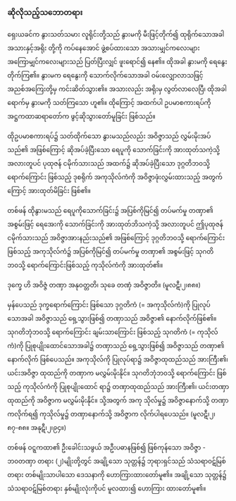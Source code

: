 ### ဆိုလိုသည့်သဘောတရား

ရှေးယခင်က နွားသတ်သမား လူရိုင်းတို့သည် နွားမကို မီးဖြင့်တိုက်၍ ထုရိုက်သောအခါ အသားနှင့်အရိုး
တို့ကို ကပ်နေအောင် ဖွဲ့စပ်ထားသော အသားမျှင်ကလေးများ အကြောမျှင်ကလေးများသည် ပြတ်ပြီးလျှင်
ဖူးရောင်၍ နေ၏။ ထိုအခါ နွားမကို ရေနွေး တိုက်ကြ၏။ နွားမက ရေနွေးကို သောက်လိုက်သောအခါ
ဝမ်းလျှောလာသဖြင့် အညစ်အကြေးတို့မှ ကင်းဆိတ်သွား၏။ အသားလည်း အရိုးမှ လွတ်လာလေပြီ၊ ထိုအခါ
ရောက်မှ နွားမကို သတ်ကြသော ဟူ၏။ ထိုကြောင့် အထက်ပါ ဥပမာစကားရပ်ကို အဋ္ဌကထာဆရာတော်က
ဖွင့်ဆိုသွားတော်မူခြင်း ဖြစ်သည်။

ထိုဥပမာစကားရပ်၌ သတ်ထိုက်သော နွားမသည်လည်း အဝိဇ္ဇာသည် လွှမ်းမိုးအပ်သည်၏ အဖြစ်ကြောင့်
ဆိုအပ်ခဲ့ပြီးသော ရေပူကို သောက်ခြင်းကို အားထုတ်သကဲ့သို့ အလားတူပင် ပုထုဇန် ငမိုက်သားသည် အထက်၌
ဆိုအပ်ခဲ့ပြီးသော ဒုဂ္ဂတိဘ၀သို့ ရောက်ကြောင်း ဖြစ်သည့် ဒုစရိုက် အကုသိုလ်ကံကို အဝိဇ္ဇာဖုံးလွှမ်းထားသည့်
အတွက်ကြောင့် အားထုတ်မိခြင်း ဖြစ်၏။

တစ်ဖန် ထိုနွားမသည် ရေပူကိုသောက်ခြင်း၌ အပြစ်ကိုမြင်၍ တပ်မက်မှု တဏှာ၏ အစွမ်းဖြင့် ရေအေးကို
သောက်ခြင်းကို အားထုတ်ဘိသကဲ့သို့ အလားတူပင် ဤပုထုဇန် ငမိုက်သားသည် အဝိဇ္ဇာအားနည်းသည်၏
အဖြစ်ကြောင့် ဒုဂ္ဂတိဘ၀သို့ ရောက်ကြောင်း ဖြစ်သည့် အကုသိုလ်ကံ၌ အပြစ်ကိုမြင်၍ တပ်မက်မှု တဏှာ၏
အစွမ်းဖြင့် သုဂတိဘ၀သို့ ရောက်ကြောင်းဖြစ်သည့် ကုသိုလ်ကံကို အားထုတ်၏။

ဒုက္ခေ ဟိ အဝိဇ္ဇံ တဏှာ အနုဝတ္တတိ၊ သုခေ တဏှံ အဝိဇ္ဇာတိ။ (မူလဋီ၊၂၊၈၈။)

မှန်ပေသည် ဒုက္ခရောက်ကြောင်း ဖြစ်သော ဒုဂ္ဂတိကံ (= အကုသိုလ်ကံ)ကို ပြုလုပ်သောအခါ အဝိဇ္ဇာသည်
ရှေ့သွားဖြစ်၍ တဏှာသည် အဝိဇ္ဇာ၏ နောက်လိုက်ဖြစ်၏။ သုဂတိဘုံဘ၀သို့ ရောက်ကြောင်း ချမ်းသာကြောင်း
ဖြစ်သည့် သုဂတိကံ (= ကုသိုလ်ကံ)ကို ပြုစုပျိုးထောင်သောအခါ၌ တဏှာသည် ရှေ့သွားဖြစ်၍ အဝိဇ္ဇာသည်
တဏှာ၏ နောက်လိုက် ဖြစ်ပေသည်။ အကုသိုလ်ကို ပြုလုပ်ရာ၌ အဝိဇ္ဇာထုထည်သည် အားကြီး၏၊ ယင်းအဝိဇ္ဇာ
ထုထည်ကို တဏှာက မလွှမ်းမိုးနိုင်။ သုဂတိဘုံဘ၀သို့ ရောက်ကြောင်း ဖြစ်သည့် ကုသိုလ်ကံကို ပြုစုပျိုးထောင်
ရာ၌ တဏှာထုထည်သည် အားကြီး၏၊ ယင်းတဏှာထုထည်ကို အဝိဇ္ဇာက မလွှမ်းမိုးနိုင်။ သို့အတွက် အကု
သိုလ်မှု၌ အဝိဇ္ဇာနောက်သို့ တဏှာကလိုက်ရ၍ ကုသိုလ်မှု၌ တဏှာနောက်သို့ အဝိဇ္ဇာက လိုက်ပါရပေသည်။
<r>(မူလဋီ၊၂၊၈၇-၈၈။ အနုဋီ၊၂၊၉၄။)</r>

တစ်ဖန် ဝဋ္ဋကထာ၏ ဦးခေါင်းသဖွယ် အဦးပဓာနဖြစ်၍ ဖြစ်ကုန်သော အဝိဇ္ဇာ - ဘ၀တဏှာ တရား
(၂)မျိုးတို့တွင် အချို့သော သုတ္တန်၌ ဘုရားရှင်သည် သံသရာဝဋ်မြစ်တရား တစ်မျိုးသာပါသော ဒေသနာကို
ဟောကြားထားတော်မူ၏။ အချို့သော သုတ္တန်၌ သံသရာဝဋ်မြစ်တရား နှစ်မျိုးလုံးကိုပင် မူလထား၍ ဟောကြား
ထားတော်မူ၏။
